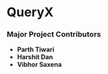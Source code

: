 # QueryX

### Major Project Contributors
- **Parth Tiwari**  
- **Harshit Dan**  
- **Vibhor Saxena**

